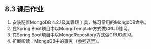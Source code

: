 ## 8.3 课后作业

1. 安装配置MongoDB 4.2.1及其管理工具，练习常用的MongoDB命令。
2. 在Spring Boot项目中以MongoTemplate方式做CRUD练习。
3. 在Spring Boot项目中以MongoRepository方式做CRUD练习。
4. 扩展阅读：MongoDB中的事务（[参考这里](https://www.baeldung.com/spring-data-mongodb-transactions)）。

